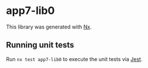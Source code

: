 # app7-lib0

This library was generated with [Nx](https://nx.dev).

## Running unit tests

Run `nx test app7-lib0` to execute the unit tests via [Jest](https://jestjs.io).
